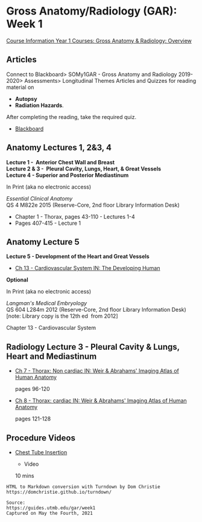 # Gross Anatomy/Radiology (GAR): Week 1

[Course Information Year 1 Courses: Gross Anatomy & Radiology: Overview](/usmle/gar/course-information.html)

## Articles

Connect to Blackboard> SOMy1GAR - Gross Anatomy and Radiology 2019-2020> Assessments> Longitudinal Themes Articles and Quizzes for reading material on 

*   **Autopsy**
*   **Radiation Hazards**.

After completing the reading, take the required quiz.

*   [Blackboard](https://eclass.utmb.edu/)
    

## Anatomy Lectures 1, 2&3, 4

**Lecture 1 -  Anterior Chest Wall and Breast**  
**Lecture 2 & 3 -  Pleural Cavity, Lungs, Heart, & Great Vessels**  
**Lecture 4 - Superior and Posterior Mediastinum**

In Print (aka no electronic access)

_Essential Clinical Anatomy_  
QS 4 M822e 2015 (Reserve-Core, 2nd floor Library Information Desk)

*   Chapter 1 - Thorax, pages 43-110 - Lectures 1-4
*   Pages 407-415 - Lecture 1

## Anatomy Lecture 5

**Lecture 5 - Development of the Heart and Great Vessels**

*   [Ch 13 - Cardiovascular System IN: The Developing Human](http://libux.utmb.edu/login?url=https://www.clinicalkey.com/#!/content/book/3-s2.0-B9780323611541000138)
    

**Optional**

In Print (aka no electronic access)

_Langman's Medical Embryology_  
QS 604 L284m 2012 (Reserve-Core, 2nd floor Library Information Desk)  
\[note: Library copy is the 12th ed  from 2012\]

Chapter 13 - Cardiovascular System

## Radiology Lecture 3 - Pleural Cavity & Lungs, Heart and Mediastinum

*   [Ch 7 - Thorax: Non cardiac IN: Weir & Abrahams' Imaging Atlas of Human Anatomy](http://libux.utmb.edu/login?url=https://www.clinicalkey.com/#!/content/book/3-s2.0-B9780723438267000071)
    
    pages 96-120
    
*   [Ch 8 - Thorax: cardiac IN: Weir & Abrahams' Imaging Atlas of Human Anatomy](http://libux.utmb.edu/login?url=https://www.clinicalkey.com/#!/content/book/3-s2.0-B9780723438267000083)
    
    pages 121-128
    

## Procedure Videos

*   [Chest Tube Insertion](http://libux.utmb.edu/login?url=https://accessmedicine.mhmedical.com/MultimediaPlayer.aspx?MultimediaID=5481073)
    
    *   Video
    
    10 mins

```
HTML to Markdown conversion with Turndown by Dom Christie
https://domchristie.github.io/turndown/

Source:
https://guides.utmb.edu/gar/week1
Captured on May the Fourth, 2021
```
